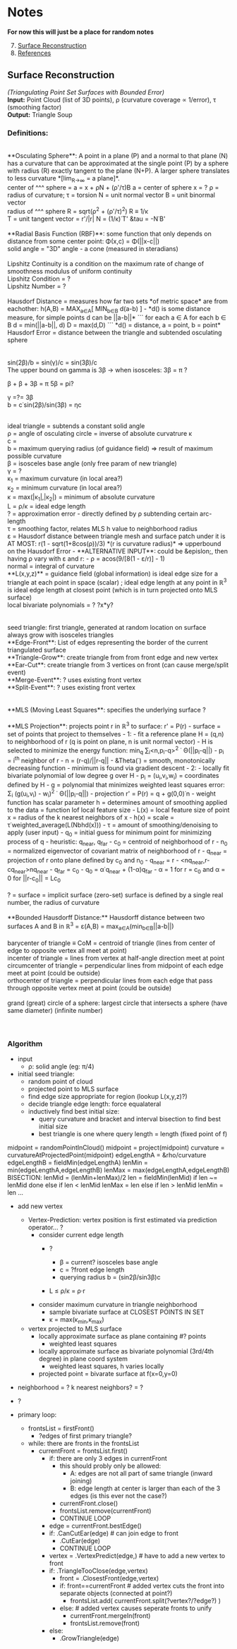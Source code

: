 # Notes
**For now this will just be a place for random notes**

7. [Surface Reconstruction](#SURFACE)
9. [References](#REFERENCE)


<a name="SURFACE"></a>
## Surface Reconstruction
*(Triangulating Point Set Surfaces with Bounded Error)*
<br/>
**Input:** Point Cloud (list of 3D points), &rho; (curvature coverage &prop; 1/error), &tau; (smoothing factor)
<br/>
**Output:** Triangle Soup
<br/>

### Definitions:
<br/>
**Osculating Sphere**: A point in a plane (P) and a normal to that plane (N) has a curvature that can be approximated at the single point (P) by a sphere with radius (R) exactly tangent to the plane (N+P). A larger sphere translates to less curvature *[lim<sub>R&rarr;&infin;</sub> = a plane]*.
<br/>
center of ^^^ sphere = a = x + &rho;N + (&rho;'/&tau;)B
a = center of sphere
x = ?
&rho; = radius of curvature;
&tau; = torsion
N = unit normal vector
B = unit binormal vector
<br/>
radius of ^^^ sphere R = sqrt(&rho;<sup>2</sup> + (&rho;'/&tau;)<sup>2</sup>)
R &equiv; 1/&kappa;
<br/>
T = unit tangent vector = r'/|r|
N = (1/&kappa;)&dot;T'
&tau = -N&dot;B'
<br/>
<br/>
**Radial Basis Function (RBF)**: some function that only depends on distance from some center point: &Phi;(x,c) = &Phi;(||x-c||)
<br/>
solid angle = "3D" angle - a cone (measured in steradians)
<br/>
<br/>
Lipshitz Continuity is a condition on the maximum rate of change of smoothness
modulus of uniform continuity
<br/>
Lipshitz Condition = ?
<br/>
Lipshitz Number = ?
<br/>
<br/>
Hausdorf Distance = measures how far two sets *of metric space* are from eachother: h(A,B) = MAX<sub>a&in;A</sub>[ MIN<sub>b&in;B</sub> d(a-b) ]
- *d() is some distance measure, for simple points d can be ||a-b||*
```
for each a &in; A
    for each b &in; B 
        d = min(||a-b||, d)
    D = max(d,D)
```
*d() = distance, a = point, b = point*
<br/>
Hausdorf Error = distance between the triangle and subtended osculating sphere
<br/>


<br/>
<br/>
sin(2&beta;)/b = sin(&gamma;)/c = sin(3&beta;)/c
<br/>
The upper bound on gamma is 3&beta; &rarr; when isosceles: 3&beta; = &pi; ?

&beta; + &beta; + 3&beta; =  &pi;
5&beta; = pi?

&gamma; =?= 3&beta;
<br/>
b = c&dot;sin(2&beta;)/sin(3&beta;) = &eta;c


<br/>
ideal triangle = subtends a constant solid angle
<br/>
&rho; = angle of osculating circle = inverse of absolute curvatrure &kappa;
<br/>
c = 
<br/>
b = maximum querying radius (of guidance field) => result of maximum possible curvature
<br/>
&beta; = isosceles base angle (only free param of new triangle)
<br/>
&gamma; = ?
<br/>
&kappa;<sub>1</sub> = maximum curvature (in local area?)
<br/>
&kappa;<sub>2</sub> = minimum curvature (in local area?)
<br/>
&kappa; = max(|&kappa;<sub>1</sub>|,|&kappa;<sub>2</sub>|) = minimum of absolute curvature
<br/>
L = &rho;/&kappa; = ideal edge length
<br/>
? = approximation error - directly defined by &rho; subtending certain arc-length
<br/>
&tau; = smoothing factor, relates MLS h value to neighborhood radius
<br/>
&epsilon; = Hausdorf distance between triangle mesh and surface patch under it is AT MOST: r(1 - sqrt(1+8cos(&rho;))/3) *(r is curvature radius)* => upperbound on the Hausdorf Error
- **ALTERNATIVE INPUT**: could be &epislon;, then having &rho; vary with &epsilon; and r:
    - &rho; = acos(9/[8(1 - &epsilon;/r)<sup></sup>] - 1)
<br/>
normal = integral of curvature 
<br/>
**L(x,y,z)** = guidance field (global information) is ideal edge size for a triangle at each point in space (scalar) ; ideal edge length at any point in &reals;<sup>3</sup> is ideal edge length at closest point (which is in turn projected onto MLS surface)
<br/>
local bivariate polynomials = ? ?x*y?
<br/>
<br/>
<br/>
seed triangle: first triangle, generated at random location on surface
<br/>
always grow with isosceles triangles
<br/>
**Edge-Front**: List of edges representing the border of the current triangulated surface
<br/>
**Triangle-Grow**: create triangle from from front edge and new vertex
<br/>
**Ear-Cut**: create triangle from 3 vertices on front (can cause merge/split event)
<br/>
**Merge-Event**: ? uses existing front vertex
<br/>
**Split-Event**: ? uses existing front vertex 
<br/>
<br/>
<br/>
**MLS (Moving Least Squares**: specifies the underlying surface ? 
<br/>
<br/>
**MLS Projection**:  projects point r in &reals;<sup>3</sup> to surface: r' = P(r)
- surface = set of points that project to themselves
- 1:
    - fit a reference plane H = (q,n) to neighborhood of r (q is point on plane, n is unit normal vector)
    - H is selected to minimize the energy function: min<sub>q</sub> &sum;<sub>i</sub>&lt;n,p<sub>i</sub>-q&gt;<sup>2</sup> &dot; &Theta;(||p<sub>i</sub>-q||)
    - p<sub>i</sub> = i<sup>th</sup> neighbor of r
    - n = (r-q)/||r-q||
    - &Theta(&dot;) = smooth, monotonically decreasing function
    - minimum is found via gradient descent
- 2:
    - locally fit bivariate polynomial of low degree g over H
    - p<sub>i</sub> = (u<sub>i</sub>,v<sub>i</sub>,w<sub>i</sub>) = coordinates defined by H
    - g = polynomial that minimizes weighted least squares error: &Sigma;<sub>i</sub> (g(u<sub>i</sub>,v<sub>i</sub>) - w<sub>i</sub>)<sup>2</sup> &dot; &Theta;(||p<sub>i</sub>-q||)
    - projection r' = P(r) = q + g(0,0)&dot;n
    - weight function has scalar parameter h = determines amount of smoothing applied to the data = function lof local feature size
    - L(x) = local feature size of point x = radius of the k nearest neighbors of x
    - h(x) = scale = &tau;&dot;weighted_average(L(Nbhd(x)))
    - &tau; = amount of smoothing/denoising to apply (user input)
    - q<sub>0</sub> = initial guess for minimum point for minimizing process of q
        - heuristic: q<sub>near</sub>, q<sub>far</sub>
        - c<sub>0</sub> = centroid of neighborhood of r
        - n<sub>0</sub> = normalized eigenvector of covariant matrix of neighborhood of r
        - q<sub>near</sub> = projection of r onto plane defined by c<sub>0</sub> and n<sub>0</sub>
            - q<sub>near</sub> = r - &lt;nq<sub>near</sub>,r-cq<sub>near</sub>&gt;nq<sub>near</sub>
        - q<sub>far</sub> = c<sub>0</sub>
    - q<sub>0</sub> = &alpha;&dot;q<sub>near</sub> + (1-&alpha;)q<sub>far</sub>
        - &alpha; = 1 for r = c<sub>0</sub>  and  &alpha; = 0 for ||r-c<sub>0</sub>|| = Lc<sub>0</sub>
<br/>
<br/>
? = surface = implicit surface (zero-set)
surface is defined by a single real number, the radius of curvature
<br/>
<br/>
**Bounded Hausdorff Distance:** Hausdorff distance between two surfaces A and B in &reals;<sup>3</sup> = &epsilon;(A,B) = max<sub>a&isin;A</sub>(min<sub>b&isin;B</sub>||a-b||)
<br/>
<br/>
barycenter of triangle &equiv; CoM = centroid of triangle (lines from center of edge to opposite vertex all meet at point)
<br/>
incenter of triangle = lines from vertex at half-angle direction meet at point
<br/>
circumcenter of triangle = perpendicular lines from midpoint of each edge meet at point (could be outside)
<br/>
orthocenter of triangle = perpendicular lines from each edge that pass through opposite vertex meet at point (could be outside)
<br/>
<br/>
grand (great) circle of a sphere: largest circle that intersects a sphere (have same diameter) (infinite number)
<br/>
<br/>

<br/>

### Algorithm
- input
    - &rho;: solid angle (eg: &pi;/4)
- initial seed triangle:
    - random point of cloud
    - projected point to MLS surface
    - find edge size appropriate for region (lookup L(x,y,z)?)
    - decide triangle edge length: force equalateral
    - inductively find best initial size:
        - query curvature and bracket and interval bisection to find best initial size
        - best triangle is one where query length = length (fixed point of f)

midpoint = randomPointInCloud()
midpoint = project(midpoint)
curvature = curvatureAtProjectedPoint(midpoint)
edgeLengthA = &rho/curvature
edgeLengthB = fieldMin(edgeLengthA)
lenMin = min(edgeLengthA,edgeLengthB)
lenMax = max(edgeLengthA,edgeLengthB)
BISECTION:
  lenMid = (lenMin+lenMax)/2
  len = fieldMin(lenMid)
  if len ~= lenMid
    done
  else if len < lenMid
    lenMax = len
  else if len > lenMid
    lenMin = len
  ...

- add new vertex
    - Vertex-Prediction: vertex position is first estimated via prediction operator... ?
        - consider current edge length
            - ?
                - &beta; = current? isosceles base angle 
                - c = ?front edge length
                - querying radius b = (sin2&beta;/sin3&beta;)c
                
            - L &le; &rho;/&kappa; = &rho;&middot;r 
        - consider maximum curvature in triangle neighborhood
            - sample bivariate surface at CLOSEST POINTS IN SET
            - &kappa; = max(&kappa;<sub>min</sub>,&kappa;<sub>max</sub>)
    - vertex projected to MLS surface
        - locally approximate surface as plane containing #? points
            - weighted least squares
        - locally approximate surface as bivariate polynomial (3rd/4th degree) in plane coord system
            - weighted least squares, h varies locally 
        - projected point = bivarate surface at f(x=0,y=0)
- neighborhood = ? k nearest neighbors? = ?
- ?

- primary loop:
    - frontsList = firstFront()
        - ?edges of first primary triangle?
    - while: there are fronts in the frontsList
        - currentFront = frontsList.first()
            - if: there are only 3 edges in currentFront
                - this should probly only be allowed:
                    - A: edges are not all part of same triangle (inward joining)
                    - B: edge length at center is larger than each of the 3 edges (is this ever not the case?)
                - currentFront.close()
                - frontsList.remove(currentFront)
                - CONTINUE LOOP
            - edge = currentFront.bestEdge()
            - if: .CanCutEar(edge) # can join edge to front
                - .CutEar(edge)
                - CONTINUE LOOP
            - vertex = .VertexPredict(edge,) # have to add a new vertex to front
            - if: .TriangleTooClose(edge,vertex)
                - front = .ClosestFront(edge,vertex)
                - if: front==currentFront # added vertex cuts the front into separate objects (connected at point?)
                    - frontsList.add( currentFront.split(?vertex?/?edge?)  )
                - else: # added vertex causes seperate fronts to unify
                    - currentFront.mergeIn(front)
                    - frontsList.remove(front)
            - else:
                - .GrowTriangle(edge)

<br/>
<br/>
<br/>
<br/>
<br/>
<br/>
<br/>
<br/>
<br/>
<br/>
<br/>


**Front**: doubly linked list (traversal) plus priority queue (best edge [(ideal length)/(actual length) closest to 1])

deferred edge: second priority - because edge will introduce a bad triangle

boundary: anisotropy (using best fit local plane) maximum angle between local points and reference point if above a threshold (150&deg;)

**firstFront()**
- ? is this the first triangle edges? - what stops a 3-edge front from eating itself?

**vertexPredict(edge, field)**
- need to know absolute curvature &kappa; (from &kappa;<sub>1</sub> and &kappa;<sub>2</sub>). L = &rho;/&kappa;

&eta; = ?
c = edge.length();
b =  c * &eta;
midpoint = e.midpoint()
i = fieldMinInSphere(field, midpoint,b)
&beta; = ?
baseAngle = min(max(t,60-&beta;),60+&beta;) // clamp base angle of triangle &isin; [60-&beta;,60+&beta;]
p = Point() // forms angle 180-2*baseAngle with edge
return MLSProject(p)

**fieldMinInSphere(field, center,radius)**
-?smallest edge length within given sphere
    - query each point in cloud and find max curvature = min r &rarr; L = &rho;&middot;r

**MLSProject(point)**
-project point onto MLS Surface?

**Triangulate(field)**
- main loop iterating over fronts dealing with point addition, edge addition, merge, splits

**triangleTooClose()**
- whether added point is closer than allowed to to existing triangulation (half ideal edge length at point p), if yes, topological even occurs

x growTriangle()

closestFront()

**canCutEar()**
- returns true if possible to form 'good' triangle (all resulting angles &lt; 70&deg;) by connecting edge e to any adjacent edges

x cutEar()

bestEdge()

split()

merge()

closeFront()



How do you choose the next point/location to add as a vertex (predict)?











PointCloud
    - organize()

Front:
    - edges[] (doubly-linked list & priority queue)
    - TriangleGrow(vertex,edge)
        - create new triangle with vertex and internal edge - remove old edge from front, add 2 new edges
        - if vertex is too close, merge with existing - causes topoligical event:
            - split
            - merge
    - EarCut(edgeA,edgeB)
        - create new triangle with 3 vertices on front - remove 2 old edges, add 1 new edge
Full-Front:
    - fronts[]
    





initial vertex should be oriented such that the surface points in the correct direction (for culling)
triangles may need to, be checked for orientation after algorithm completes by checking with *outside* points or some idea of surface normals

what about 'disconnected' surfaces? specify some border (convex hull)?

### Curvature
**measurement of how quickly a curve/surface changes direction - sharpness - deviation from straight line**
#### 2D (Curve) Observances:
![2D Curvature](./images/curve_2D_legend.png "2D Curvature")



theta = pi/2;
dTheta = 0.00001;
R = 4.0;

r1 = [R*cos(theta-dTheta) R*sin(theta-dTheta)]
r2 = [R*cos(theta) R*sin(theta)]
r3 = [R*cos(theta+dTheta) R*sin(theta+dTheta)]
dr1 = (r2-r1)
dr2 = (r3-r2)
dr = ( sqrt(dot(dr1,dr1)) + sqrt(dot(dr2,dr2)))/2
T1 = dr1./sqrt(dot(dr1,dr1))
T2 = dr2./sqrt(dot(dr2,dr2))

K = (T2-T1)/(dr)
k = sqrt(dot(K,K))
r = 1/k


<br />
**Change in Position Vector dR**: (infitesimal arc) &approx; [r(x+&Delta;x,f(x+&Delta;x)) - r(x-&Delta;x,f(x-&Delta;x))]/[2&Delta;x]
<br/>
**Unit Tangent Vector T**: dR/||dR||  (unit version of dR)
<br/>
**Curvature-Normal Vector &Kappa;** = ||dT/ds|| = ||T'(s)|| &approx; [T(x+&Delta;x) - T(x-&Delta;x)]/[2&Delta;x] (~length of second vector derivative)
<br/>
**Unit Normal VectorN**: &Kappa;/||&Kappa;|| (always on side of osculating circle), *similar* Normal vector can be chosen using dR to be orthogonal to T - consistent 'side' of curve/path
<br/>
**Unit Binormal Vector B**: T &times; N ,change of B shows how curve twists out of osculating plane
<br/>
**Curvature &kappa;**: = ||&Kappa;||
<br/>
**Radius of Curvature r**: 1/&kappa; (radius of osculating sphere)
<br/>
**Torsion &tau;**: dB = &tau;N , dN = -(&tau;B + &kappa;T)
<br/>
**Osculating Plane**: Defined at each point as containing *both* T and N (perpendicular to B)
<br/>
**Frenet Frame**: T,N,B,&tau;,&kappa; define curve local behavior completely
<br/>
**Other Notes**: need to double-check...
- arc length s = &int; ||dR|| dt
- curvature of line = 0; curvature of circle = 1/R
- Change in normal along a CURVE: dN = -&kappa;T + &tau;B
- &kappa;<sub>n</sub>(X) = dot( -df(X), dN(X) ) / |df(x)|<sup>2</sup>
- B = T &cross; N
- dT = &kappa;N
- dN = -&kappa;T + &tau;B
- dB = -&tau;B
    - (tangent-, principal normal-, binormal)-indicatrix
- As the three points that define any circle on a curve get closer to eachother (on the curve [arc length]) the circle approaches the oscilating circle 


#### 3D Surface Observances:
![3D Surface Curvature](./images/curve_3D_legend.png "3D Surface Curvature")
<br/>
**Surface S = S(x,y,z=f(x,y))**: topologially equivalent to a plane (explicitly defined), locus of curves
<br/>
**Point P = (P<sub>x</sub>,P<sub>y</sub>,P<sub>y</sub>)**: Point on the surface in 3D Space
<br/>
**Position Vector r = r(r<sub>x</sub>,r<sub>y</sub>,r<sub>z</sub>)**: Parametric Surface defining S in terms of u and v, r(u,v)
<br/>
**Tangent Vector dr = (dr<sub>x</sub>,dr<sub>y</sub>,dr<sub>z</sub>) = r<sub>u</sub> + r<sub>v</sub> **: Orthogonal surface tangent vectors with magnitudes equal to the derivative of arc length in respective direction (simply: dv + du)
<br/>
**r<sub>u</sub> = r<sub>u</sub>(r<sub>u1</sub>,r<sub>u2</sub>,r<sub>u3</sub>)**: Surface unit tangent vector in direction of derivative wrt u
<br/>
**r<sub>v</sub> = r<sub>v</sub>(r<sub>v1</sub>,r<sub>v2</sub>,r<sub>v3</sub>)**: Surface unit tangent vector in direction of derivative wrt v
<br/>
**r<sub>uu</sub> = r<sub>uu</sub>(r<sub>uu1</sub>,r<sub>uu2</sub>,r<sub>uu3</sub>)**: Second derivative in respective direction
<br/>
**r<sub>uv</sub> = r<sub>uv</sub>(r<sub>uv1</sub>,r<sub>uv2</sub>,r<sub>uv3</sub>)**: Second derivative in respective direction
<br/>
**r<sub>vv</sub> = r<sub>vv</sub>(r<sub>vv1</sub>,r<sub>vv2</sub>,r<sub>vv3</sub>)**: Second derivative in respective direction
<br/>
**Unit Surface Normal Vector n = (n<sub>x</sub>,n<sub>y</sub>n<sub>z</sub>)**: r<sub>u</sub>&times;r<sub>v</sub>/||r<sub>u</sub>&times;r<sub>v</sub>||
<br/>
**Differential Area dA**: ||r<sub>u</sub>&times;r<sub>v</sub>||*du*dv ; ||r<sub>u</sub>&times;r<sub>v</sub>|| = (EG - F<sup>2</sup>)<sup>1/2</sup>
<br/>
<br/>
**First Fundamental Form (I)**: Encodes: distance, area, angle; Magnitude of a given curve's arc-length at a point on the surface, *metric property of surface*: ds<sup>2</sup> = E*du*<sup>2</sup> + 2F*du*<sup>2</sup>*dv*<sup>2</sup> + G*dv*<sup>2</sup>
<br/>
**Second Fundamental Form (II)**: Change in the normal direction (second derivative) in direction of a given curve, *extrinsic property of surface / shape operator* : L*du*<sup>2</sup> + 2M*du*<sup>2</sup>*dv*<sup>2</sup> + dn*dv*<sup>2</sup> = &kappa;<sub>n</sub>
<br/>
**Shape Operator / Weingarten Map:** The negative derivative of the unit normal surface vector (n)
<br/>
<br/>
*First Fundamental Form (FFF) coefficients (I)* I = dr &middot; dr = E*du*<sup>2</sup> + 2F*du*dv + G*dv*<sup>2</sup> (arc length of a curve on the surface)
<br/>
**E**: r<sub>u</sub> &middot; r<sub>u</sub>
<br/>
**F**: r<sub>u</sub> &middot; r<sub>v</sub>
<br/>
**G**: r<sub>v</sub> &middot; r<sub>v</sub>
<br/>

*Second Fundamental Form (SFF) coefficients (II)* II = -(dr &middot; n) = L*du*<sup>2</sup> + 2M*du*dv + N*dv*<sup>2</sup> (arc length change in direction of normal)
<br/>
**L**: r<sub>uu</sub> &middot; n
<br/>
**M**: r<sub>uv</sub> &middot; n
<br/>
**N**: r<sub>vv</sub> &middot; n
<br/>
<br/>
**Solving (II) = 0**: du = dv&middot;(-M&plusmn;sqrt(M<sup>2</sup>-LN))/L
<br/>
**&lambda; = dv/du = direction of normal curve**: Extrema @ d&kappa;<sub>i</sub>/d&lambda; = 0 = (E+2F&lambda;+G&lambda;)(N&lambda;+M) - (L+2M&lambda;+N&lambda;<sup>2</sup>)(G&lambda;+F) = 0
<br/>
&rarr; (EG-F<sup>2</sup>)&kappa;<sub>i</sub><sup>2</sup> - (EN+GL-2FM)&kappa;<sub>i</sub> + (LN-M<sup>2</sup>) = 0
<br/>
<br/>
**Principal Curvatures &kappa;<sub>max</sub> and &kappa;<sub>min</sub>**: Each direction on a surface has a curvature, but a single maximum and minimum curvature exist - the direction of each is called the *principal tangent direction* (or the curvatures are equal in all directions if &kappa;<sub>max</sub>=&kappa;<sub>min</sub>). A negative curvature means the osculating sphere for that direction is opposite of the defined normal direction.
<br/>
**Gaussian Curvature K**: &kappa;<sub>min</sub>&kappa;<sub>max</sub> = (LN-M<sup>2</sup>) / (EG-F<sup>2</sup>) ; *(determinant of [dn])*
<br/>
**Mean Curvature H**: (&kappa;<sub>min</sub>+&kappa;<sub>max</sub>)/2 = (EN+GL-2FM) / 2(EG-F<sup>2</sup>) ; *(half the trace of [dn])*
<br/>
<br/>
**&kappa;<sub>n</sub> (a curvature)**: &kappa;<sub>n</sub> = II/I : &kappa;<sub>n</sub><sup>2</sup> - 2H&kappa;<sub>n</sub> + K = 0 ; &kappa;<sub>n</sub> = &kappa;<sub>max</sub>cos<sup>2</sup>&theta; + &kappa;<sub>min</sub>sin<sup>2</sup>&theta;
<br/>
**&kappa;<sub>min</sub> (min curvature)**: H - (H<sup>2</sup> - K)<sup>1/2</sup>
<br/>
**&kappa;<sub>max</sub> (max curvature)**: H + (H<sup>2</sup> - K)<sup>1/2</sup>
<br/>
**Principal Directions e<sub>min</sub>, e<sub>max</sub>**: directions of min and max curvature (equal if &kappa;<sub>min</sub>=&kappa;<sub>max</sub>)
<br/>
<br/>
**Matrix Solutions**: The shape operator (primarily II, but also I) is a matrix representation of the problem, where the eigenvalues are the curvatures, and the eigenvectors are the corresponding principal directions (Hessian of f)
<br/>
*Renaming of coefficients*: The values from (I) are typically referred to as **e**=L, **f**=M, **g**=N, in this context
<br/>
1/det([E F; F G])&middot;[eG-fF f-gF ; fE-eF gE-fF]
```
- [e f]inv([E F])  =  -1/(EG-FF)[e f][G -F]  =  1/(EG-FF)[eG-fF fE-eF]
  [f g]   ([F G])  =            [f g][-F E]  =           [fG-gF gE-fF]
```
Which is also shown by some sources as the negative diagonal-reversed shape operator:
```
1/(EG-FF)[eG-fF fG-gF]
         [fE-eF gE-fF]
```
<br/>
**Other Interesting Equation**:
<br/>
A = [L(EG-2F<sup>2</sup>) + 2EFM - E<sup>2</sup>N] / [2E(EG-F<sup>2</sup>)]
<br/>
B = (EM - FL)/[E(EG-F<sup>2</sup>)<sup>1/2</sup>]
<br/>
k<sub>n</sub> = H + Acos2&theta; + Bsin2&theta;
<br/>
<br/>
**Note: complex dot product (inner product, vector product)**:
<br/>
x = aX<sub>u</sub> + bX<sub>v</sub> , y = cX<sub>u</sub> + dX<sub>v</sub>
<br/>
x &middot; y = (aX<sub>u</sub> + bX<sub>v</sub>) &middot; (cX<sub>u</sub> + dX<sub>v</sub>)
<br/>
= (ac)(X<sub>u</sub>&middot;X<sub>u</sub>) + (a+d)(X<sub>u</sub>&middot;X<sub>v</sub>) + (b+c)(X<sub>u</sub>&middot;X<sub>v</sub>) + (bd)(X<sub>v</sub>&middot;X<sub>v</sub>)
<br/>
= (ac)(X<sub>u</sub>&middot;X<sub>u</sub>) + (ad+bc)(X<sub>u</sub>&middot;X<sub>v</sub>) + (bd)(X<sub>v</sub>&middot;X<sub>v</sub>)
<br/>
<br/>
**Other Notes:**
- All curves at a point share the same tangent plane and normal vector*
- Two ways of defining a surface:
    - Level sets: scalar field, gradient vector points normal to surface
    - Position Vector: Derivative is arc-length tangent to surface, Second derivative is normal to surface
- r(t) = r(u(t),v(t)) = Parametric Curve on r(u,v)
- &tau; = -N&middot;B'
- &kappa; = |r' &times; r''|/|r'<sup>3</sup>|



### Definition of 3D Plane
<br/>
**Equation of a plane**: ax + by + cz + d = 0 &rarr; normal vector (n): &lt;a,b,c&gt; point in plane (q): (a&middot;d,b&middot;d,c&middot;d)/||n||
<br/>
**Plane including origin**: d=0 &rarr; ax + by + cz = 0
<br/>
**Useful definition of a plane**: normal to plane: n, point in plane: q
<br/>
n = &lt;a,b,c&gt;, q = &lt;r,s,t&gt;, p = (x,y,z)
<br/>
dot(n,p-q) = 0
<br/>
&lt;a,b,c&gt;*&lt;x-r,y-s,z-t&gt; = 0
<br/>
ax + by + cz - (ar+bs+ct) = 0
<br/>
d = -(ar+bs+ct)
<br/>
assuming q specifies a point from the origin, along the normal: q = g*(a,b,c) = (r,s,t)
<br/>
d = (a*ga+b*gb+c*gc)
<br/>
d = g(aa+bb+cc)
<br/>
assuming n is a normal vector (aa+bb+cc) = 1, and g = d
<br/>
is n is not normal, d = g||n||<sup>2</sup>
<br/>
<br/>

### (Geometric) Least Squares Planar Surface From Set of Points
<br/>
**Set of points (&reals;<sup>3</sup>) to fit**: P
<br/>
**Covarint Matrix A**: measures orthogonal error to a plane
```
[ cov(x,x), cov(x,y), cov(x,z) ]
[ cov(y,x), cov(y,y), cov(y,z) ]
[ cov(z,x), cov(z,y), cov(z,z) ]
```
**Number of elements N**
<br/>
**Covariance cov(a,b)**: &Sum;<sub>i</sub> (a-&mu;<sub>a</sub>)(b-&mu;<sub>b</sub>)
<br/>
**Mean &mu;<sub>a</sub>** = (1/N)&Sum;<sub>i</sub> a
<br/>
**Index of i<sup>th</sup> element i**
<br/>
**i<sup>th</sup> Point P<sub>i</sub> P(x,y,z)**
<br/>
**Point in plane?**: center of mass of points?
<br/>
function should be weighted based on point distance to origin point of plane (projected point)
&Sum;<sub>i</sub> (n&middot;p<sub>i</sub> - d)<sup>2</sup> &middot; function(&prop;1/||p<sub>i</sub>-o||)
<br/>
**...**: ?
<br/>
Solve Ax = b &rarr; x = pinv(A)b ?
<br/>
? Solve SVD ?: smallest eigenvector = normal to surface (direction in which the data varies the least)
<br/>
<br/>
Locally, the surface must be defined by some bivariate polynomial - ie z = f(x,y) (in terms of the local coordinate system).
&Sum;<sub>i</sub> (f(x<sub>i</sub>,y<sub>i</sub>) - z<sub>i</sub>)<sup>2</sup> &middot; function(&prop;1/||p<sub>i</sub>-o||)
z<sub>i</sub> = height of point in plane coordinate system = n&middot;(p<sub>i</sub>-o)
f() is some bivariate representation (?#? coefficients?)
<br/>
function(&prop;1/||p<sub>i</sub>-o||) suggested to be: exp(-d<sup>2</sup>/h<sup>2</sup>), where h is some input smoothing parameter (larger h = more ssmoothing)
<br/>
<br/>
<br/>
<br/>
<br/>
Minimize squared distance from plane:
<br/>
**r = (r<sub>x</sub>,r<sub>y</sub>,r<sub>z</sub>)**: point near surface
<br/>
**cloud point p = p<sub>i</sub> = (p<sub>x</sub>,p<sub>y</sub>,p<sub>z</sub>)**: point p in point cloud
<br/>
**projected point q = (q<sub>x</sub>,q<sub>y</sub>,q<sub>z</sub>)**: point p projected onto plane (origin of plane system)
<br/>
**plane unit normal n = &lt;n<sub>x</sub>,n<sub>y</sub>,n<sub>z</sub>&gt;**: plane unit normal ||n||=1
<br/>
**weight function &theta;(d)**: weighting based on point distance (d), exp(-d<sup>2</sup>/h<sup>2</sup>)
<br/>
**distance d**: distance
<br/>
**feature size h**: some user input, larger h smooths more
<br/>
**count N**: total number of cloud points
<br/>
&Sum;<sub>i=[0,N]</sub> (dot(n,p<sub>i</sub>-D))<sup>2</sup>&theta;(||p<sub>i</sub>-q||)
<br/>
let q = r + tn
<br/>
D &equiv; distance from origin to plane in direction of n (shortest distance to plane from origin)
<br/>
D = ||q||
<br/>
D = dot(n,q)
<br/>
D = dot(n,r+tn)
<br/>
D = dot(n,r)+t(n<sub>x</sub>+n<sub>y</sub>+n<sub>z</sub>)
<br/>
&rarr;
<br/>
dot(n,p<sub>i</sub>-D) = dot(n,p<sub>i</sub>-q)
<br/>
dot(n,p<sub>i</sub>-D) = dot(n,p<sub>i</sub>-(r+tn))
<br/>
dot(n,p<sub>i</sub>-D) = dot(n,p<sub>i</sub> - r - tn)
<br/>
&rarr;
<br/>
&Sum;<sub>i=[0,N]</sub> (dot(n,p<sub>i</sub> - r - tn))<sup>2</sup>&theta;(||p<sub>i</sub> - r - tn||)
<br/>
**Q(r)**: minimimum solution at smallest t
<br/>
<br/>
Nonlinear iteration minimization:
<br/>
t = 0
<br/>
n = linear covariance SVD min U solution
<br/>
t is expected to be &isin; [-h/2,h/2]
<br/>
<br/>
Partial derivative:
<br/>
2&Sum;<sub>i=[1,N]</sub>(dot(n,p<sub>i</sub> - r - tn))(1 + [dot(n,p<sub>i</sub> - r - tn)]<sup>2</sup>/h<sup>2</sup>)exp(||p<sub>i</sub> - r - tn||<sup>2</sup>/h<sup>2</sup>)
<br/>
<br/>
reference numerical methods in C
<br/>
<br/>
<br/>
<br/>
<br/>
<br/>
...P(r) = minimum of projection onto surface = q + g(0,0)n = r + (t+g(0,0)n
<br/>
P(P(r)) = P(r) (projection of surface point &equiv surface point)
<br/>
<br/>
<br/>


**Minimization via Powell Iteration**
<br/>
OMG another iteration method
<br/>
<br/>
<br/>
<br/>
<br/>

### Weighted Least Squares Bivariate Surface
<br/>
**Minimize weighted sum of squared errors (F)**: min&Sum;<sub>i&in;[1,N]</sub> w<sub>i</sub>(f(p<sub>i<sub>x</sub></sub>,p<sub>i<sub>y</sub></sub>) - p<sub>i<sub>z</sub></sub>)<sup>2</sup>
<br/>
**Point Set P**: set of points 1 to N
<br/>
**Point Weight w<sub>i</sub>**: weighting applied for point<sub>i</sub>
<br/>
**Point p = p<sub>i</sub> = p(p<sub>x</sub>,p<sub>y</sub>,p<sub>z</sub>)**:
<br/>
**Approximating function f(x,y) = b(x,y)<sup>T</sup>c**: (polynomial) bivariate surface z value, defined at all &reals;<sup>3</sup>
<br/>
**Polynomial basis (column) vector b = b(x,y)**: [1, x, y, x<sup>2</sup>, xy, y<sup>2</sup>, x<sup>3</sup>, x<sup>2</sup>y, xy<sup>2</sup>, y<sup>3</sup> ...]<sup>T</sup>
<br/>
**Polynomial coefficient (column) vector c**: [c<sub>1</sub> ... c<sub>count</sub>]<sup>T</sup>
<br/>
**Polynomial Degree deg**: maximum exponent of 
<br/>
**Coefficient count**: For a given degree, there are at most (deg<sup>2</sup> + 3*deg)/2 + 1 coefficients
<br/>
<br/>
F = &Sum; w<sub>i</sub>&middot;(f(x<sub>i</sub>,y<sub>i</sub>) - z<sub>i</sub>)<sup>2</sup>
<br/>
F = &Sum; w<sub>i</sub>&middot;((b(x<sub>i</sub>,y<sub>i</sub>)<sup>T</sup>c - z<sub>i</sub>)<sup>2</sup>
<br/>
<br/>
w(x&middot;c - z)<sup>2</sup>
<br/>
(d/dx) w(x&middot;c - z)<sup>2</sup> = 2w(x&middot;c - z)&middot;c
<br/>
<br/>
&part;F/&part;b = &Sum; 2 w<sub>i</sub>&middot;b(x<sub>i</sub>,y<sub>i</sub>)&middot;(b(x<sub>i</sub>,y<sub>i</sub>)<sup>T</sup>c-z<sub>i</sub>)
<br/>
<br/>
Minimize at derivative = 0
<br/>
2 &Sum; w<sub>i</sub>&middot;b(x<sub>i</sub>,y<sub>i</sub>)&middot;b(x<sub>i</sub>,y<sub>i</sub>)<sup>T</sup>c - b(x<sub>i</sub>,y<sub>i</sub>)z<sub>i</sub> = 0 
<br/>
&Sum; [w<sub>i</sub>&middot;b(x<sub>i</sub>,y<sub>i</sub>)&middot;b(x<sub>i</sub>,y<sub>i</sub>)<sup>T</sup>]c = &Sum; b(x<sub>i</sub>,y<sub>i</sub>)z<sub>i</sub>
<br/>
Ac = b'
<br/>
<br/>
**Numerical Stability**: to keep all values in the same range, points are typically pre-transformed to place them at the origin (around their centroid), and perhaps scaled to fit between say [-1,1] in x,y,z
<br/>
<br/>
Weighting function takes on forms like:
- exp(-(d<sup>2</sup>/h<sup>2</sup>)
- (1-d/h)<sup>4</sup>(4d/h+1)
- 1/(d<sup>2</sup> - &epsilon;<sup>2</sup>)
<br/>
**Distance d**: distance between a point p<sub>i</sub> and some reference point (centroid)
<br/>
**Feature Size h**: basically a scale factor to enhance or limit the weighting
<br/>
constant, linear, quadratic, cubic, quartic, quintic, sextic, septic/septimic, octic/octavic, nonic, decic, 100=hectic
<br/>


### Oct Trees (Octrees)
*Optimizations for searching through 3D points/objects compared to brute force O(n<sup>2</sup>)+*
<br/>
![Oct Trees](./images/octrees.png "Octrees")
<br/>
**Oct/Voxel**: 
<br/>
<br/>
An Octree is first defined but it's outer limiting cube/cuboid. This can be an assumed volume that no objects are expected to be outside, or it can be a derived volume by first looking at the min/max values of all the static data that is to be inserted.
<br/>
<br/>
Octree's get their optimizations by allowing for discarding unnecessary passes in their algorithms. Cubic octrees are more efficient compared to generic cuboid octrees because the circumsphere volume to voxel volume is minimized. The less efficient use of space is compensated for by the effective use of discarded passes.
<br/>
<br/>
- check for points inside cuboid
- check for points inside sphere
- check for k nearest neighbors
<br/>
<br/>
<br/>
c = center of sphere
<br/>
r = sphere radius
<br/>
m = midpoint (center) of oct voxel
<br/>
R = maximum outer 'radius' of voxel
<br/>
distance between voxel center and sphere center: d &equiv; ||m-c||
<br/>
A point inside the voxel will only be inside the sphere if at least the circumsphere of the voxel meets the sphere:
<br/>
d &le; (r+R)
<br/>
d<sup>2</sup> = (r+R)<sup>2</sup>
<br/>
d<sup>2</sup> = r<sup>2</sup> + R<sup>2</sup> + 2rR
<br/>
<br/>
(when comparing squared distances [to save calls to sqrt] don't mistake the [Freshman's Dream](https://www.google.com/search?q=freshman+dream)
<br/>
<br/>
<br/>
<br/>
<br/>
<br/>



### Intersection of Line and Plane (Point Projected onto Plane)
**point in space (&reals;<sup>3</sup>)**: p
<br/>
**plane defined by point and unit normal**: q, n
<br/>
**projection of point p onto plane (result)**: r
<br/>
r is also equal to the intersection of the plane (q,n) with a line p,n (renamed o,d here)
<br/>
**Line to test for intersection**: o + t&middot;d (o=origin, d=direction, t=scale along direction)
<br/>


Solving for t, where o + t&middot;d = r (point of intersection):
<br/>
dot(n, r - q) = 0
<br/>
n.x(r.x - q.x) + n.y(r.y - q.y) + n.z(r.z - q.z) = 0
<br/>
n.x(o.x + t&middot;d.x - q.x) + n.y(o.y + t&middot;d.y - q.y) + n.z(o.z + t&middot;d.z - q.z) = 0
<br/>
n.x&middot;o.x + t&middot;n.x&middot;d.x - n.x&middot;q.x + n.y&middot;o.y + t&middot;n.y&middot;d.y + n.y&middot;o.y + t&middot;n.z&middot;d.z - n.z&middot;q.z = 0
<br/>
t&middot;n.x&middot;d.x + t&middot;n.y&middot;d.y + t&middot;n.z&middot;d.z = n.x&middot;q.x - n.x&middot;o.x + n.y&middot;q.y - n.y&middot;o.y + n.z&middot;q.z - n.z&middot;o.z
<br/>
t(n.x&middot;d.x + n.y&middot;d.y + n.z&middot;d.z) = n.x&middot;q.x - n.x&middot;o.x + n.y&middot;q.y - n.y&middot;o.y + n.z&middot;q.z - n.z&middot;o.z
<br/>
t(n.x&middot;d.x + n.y&middot;d.y + n.z&middot;d.z) = n.x(q.x-o.x) + n.y(q.y-o.y) + n.z(q.z-o.z)
<br/>
t = (n.x(q.x-o.x) + n.y(q.y-o.y) + n.z(q.z-o.z))/(n.x&middot;d.x + n.y&middot;d.y + n.z&middot;d.z)
<br/>
t = dot(n,q.x-o.x)/dot(n,d)
<br/>

**KEY NOTES:**
<br/>
if the denominator equals zero (dot(n,d)) &rarr; the line is in the plane
<br/>
if t equals zero (dot(n,q.x-o.x) equals zero) &rarr; point is already in the plane


<br/>
<br/>
<br/>
<br/>


**TODO:**
- generate first triangle
    - show plane and bivariate visually (triangles)
- MLS
    - minimization to find plane
    - 'snapping' to closest sample point?
    - neighborhood?
- how to 'query' field
- N-object octree leaves


RESULTS DATA:

cactusPoi = 3.3E3;
cactusTim = [63.6,20.3,9.4];
cactusTri = [21E3,7E3,3E3];
torusPoi = 30E3;
torusTim = [80.8,32.5,22.5];
torusTri = [24E3,8E3,3E3];
igeaPoi = 276E3;
igeaTim = [892,357,100];
igeaTri = [91E3,32E3,11E3];
hold off;
plot(cactusTim,cactusTri,"r-x");
hold on;
plot(torusTim,torusTri,"b-x");
plot(igeaTim,igeaTri,"m-x");






---
<a name="REFERENCE"></a>
## References
<br/>
Topic - Author (Source/Title)
<br/>
(Hausdorf Distance - Gregoire, Bouillot)[http://cgm.cs.mcgill.ca/~godfried/teaching/cg-projects/98/normand/main.html]
<br/>
(Osculating Sphere of a Curve - Wolfram Alpha)[http://mathworld.wolfram.com/OsculatingSphere.html]
<br/>
(Curvature - Patrikalakis, Maekawa, Cho)[http://web.mit.edu/hyperbook/Patrikalakis-Maekawa-Cho/]
<br/>
(Curvature - Adrian Secord )[http://cs.nyu.edu/~ajsecord/shells_course/html/shells_course.html]
<br/>
(Curvature - Math Wiki)[http://mathwiki.ucdavis.edu/Calculus/Vector_Calculus/Vector-Valued_Functions_and_Motion_in_Space/Curvature_and_Normal_Vectors_of_a_Curve]
<br/>
(Curvature - Simon Willerton)[http://golem.ph.utexas.edu/category/2010/03/intrinsic_volumes_for_riemanni.html]
<br/>
(Second Fundamental Form - ?)[The Second Fundamental Form - Outline]
<br/>
[Simple 3D Surface Curvature - Kurita, Boulanger](Computation of Surface Curvature from Range Images Using Geometrically Intrinsic Weights)
<br/>
[Weighted Least Squares](www.nealen.net/projects/mls/asapmls.pdf)
<br/>
[Random Points on a Sphere](http://mathworld.wolfram.com/SpherePointPicking.html)
<br/>



